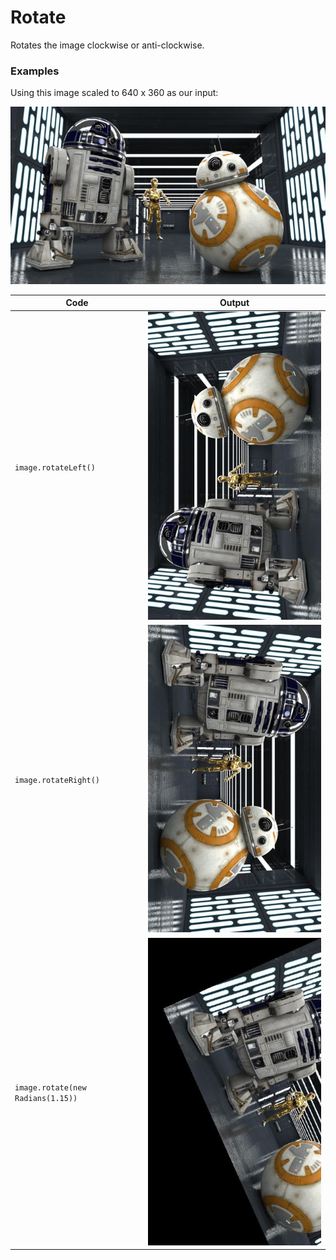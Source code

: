 Rotate
======

Rotates the image clockwise or anti-clockwise.


### Examples

Using this image scaled to 640 x 360 as our input:

![source image](images/input_640_360.jpg)

| Code | Output |
| ---- | ------ |
| `image.rotateLeft()`                       | ![image](images/rotate_left.jpg) |
| `image.rotateRight()`                      | ![image](images/rotate_right.jpg) |
| `image.rotate(new Radians(1.15))`          | ![image](images/rotate_1.15_rads.jpg) |
